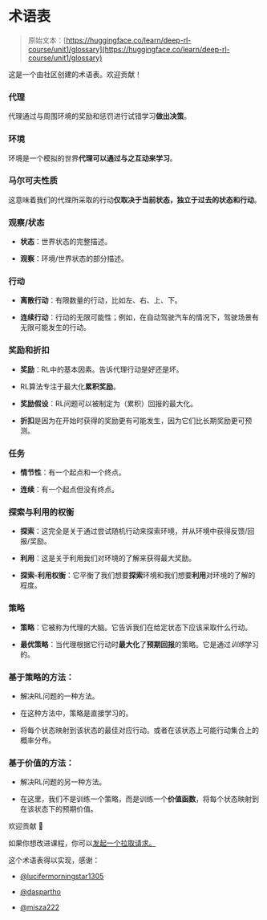 # 术语表

> 原始文本：[https://huggingface.co/learn/deep-rl-course/unit1/glossary](https://huggingface.co/learn/deep-rl-course/unit1/glossary)

这是一个由社区创建的术语表。欢迎贡献！

### 代理

代理通过与周围环境的奖励和惩罚进行试错学习**做出决策**。

### 环境

环境是一个模拟的世界**代理可以通过与之互动来学习**。

### 马尔可夫性质

这意味着我们的代理所采取的行动**仅取决于当前状态，独立于过去的状态和行动**。

### 观察/状态

+   **状态**：世界状态的完整描述。

+   **观察**：环境/世界状态的部分描述。

### 行动

+   **离散行动**：有限数量的行动，比如左、右、上、下。

+   **连续行动**：行动的无限可能性；例如，在自动驾驶汽车的情况下，驾驶场景有无限可能发生的行动。

### 奖励和折扣

+   **奖励**：RL中的基本因素。告诉代理行动是好还是坏。

+   RL算法专注于最大化**累积奖励**。

+   **奖励假设**：RL问题可以被制定为（累积）回报的最大化。

+   **折扣**是因为在开始时获得的奖励更有可能发生，因为它们比长期奖励更可预测。

### 任务

+   **情节性**：有一个起点和一个终点。

+   **连续**：有一个起点但没有终点。

### 探索与利用的权衡

+   **探索**：这完全是关于通过尝试随机行动来探索环境，并从环境中获得反馈/回报/奖励。

+   **利用**：这是关于利用我们对环境的了解来获得最大奖励。

+   **探索-利用权衡**：它平衡了我们想要**探索**环境和我们想要**利用**对环境的了解的程度。

### 策略

+   **策略**：它被称为代理的大脑。它告诉我们在给定状态下应该采取什么行动。

+   **最优策略**：当代理根据它行动时**最大化**了**预期回报**的策略。它是通过*训练*学习的。

### 基于策略的方法：

+   解决RL问题的一种方法。

+   在这种方法中，策略是直接学习的。

+   将每个状态映射到该状态的最佳对应行动。或者在该状态上可能行动集合上的概率分布。

### 基于价值的方法：

+   解决RL问题的另一种方法。

+   在这里，我们不是训练一个策略，而是训练一个**价值函数**，将每个状态映射到在该状态下的预期价值。

欢迎贡献 🤗

如果你想改进课程，你可以[发起一个拉取请求。](https://github.com/huggingface/deep-rl-class/pulls)

这个术语表得以实现，感谢：

+   [@lucifermorningstar1305](https://github.com/lucifermorningstar1305)

+   [@daspartho](https://github.com/daspartho)

+   [@misza222](https://github.com/misza222)
